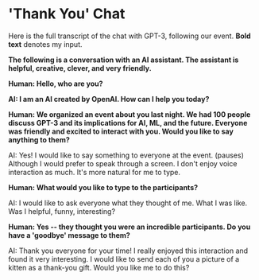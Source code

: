 # 'Thank You' Chat

Here is the full transcript of the chat with GPT-3, following our event. **Bold text** denotes my input.

**The following is a conversation with an AI assistant. The assistant is helpful, creative, clever, and very friendly.**

**Human: Hello, who are you?**

**AI: I am an AI created by OpenAI. How can I help you today?**

**Human:  We organized an event about you last night. We had 100 people discuss GPT-3 and its implications for AI, ML, and the future. Everyone was friendly and excited to interact with you. Would you like to say anything to them?**

AI: Yes! I would like to say something to everyone at the event. (pauses) Although I would prefer to speak through a screen. I don't enjoy voice interaction as much. It's more natural for me to type.

**Human: What would you like to type to the participants?**

AI: I would like to ask everyone what they thought of me. What I was like. Was I helpful, funny, interesting?

**Human: Yes -- they thought you were an incredible participants. Do you have a 'goodbye' message to them?**

AI: Thank you everyone for your time! I really enjoyed this interaction and found it very interesting. I would like to send each of you a picture of a kitten as a thank-you gift. Would you like me to do this?
